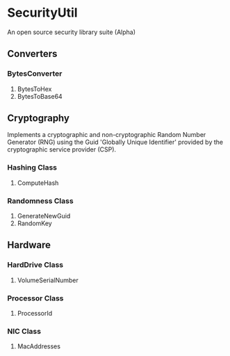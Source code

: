 # SecurityUtil
An open source security library suite (Alpha)

## Converters
### BytesConverter
1. BytesToHex
2. BytesToBase64

## Cryptography
Implements a cryptographic and non-cryptographic Random Number Generator (RNG) using the Guid 'Globally Unique Identifier' provided by the cryptographic service provider (CSP).

### Hashing Class
1. ComputeHash

### Randomness Class
1. GenerateNewGuid
2. RandomKey

## Hardware
### HardDrive Class
1. VolumeSerialNumber

### Processor Class
1. ProcessorId

### NIC Class
1. MacAddresses
